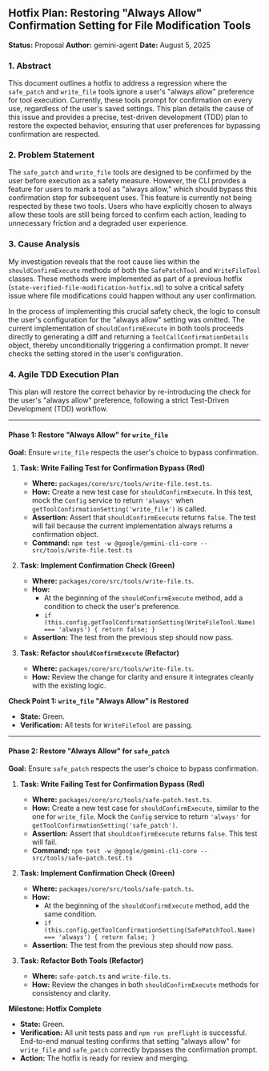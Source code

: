 ## **Hotfix Plan: Restoring "Always Allow" Confirmation Setting for File Modification Tools**

**Status:** Proposal
**Author:** gemini-agent
**Date:** August 5, 2025

### 1. Abstract

This document outlines a hotfix to address a regression where the `safe_patch` and `write_file` tools ignore a user's "always allow" preference for tool execution. Currently, these tools prompt for confirmation on every use, regardless of the user's saved settings. This plan details the cause of this issue and provides a precise, test-driven development (TDD) plan to restore the expected behavior, ensuring that user preferences for bypassing confirmation are respected.

### 2. Problem Statement

The `safe_patch` and `write_file` tools are designed to be confirmed by the user before execution as a safety measure. However, the CLI provides a feature for users to mark a tool as "always allow," which should bypass this confirmation step for subsequent uses. This feature is currently not being respected by these two tools. Users who have explicitly chosen to always allow these tools are still being forced to confirm each action, leading to unnecessary friction and a degraded user experience.

### 3. Cause Analysis

My investigation reveals that the root cause lies within the `shouldConfirmExecute` methods of both the `SafePatchTool` and `WriteFileTool` classes. These methods were implemented as part of a previous hotfix (`state-verified-file-modification-hotfix.md`) to solve a critical safety issue where file modifications could happen without any user confirmation.

In the process of implementing this crucial safety check, the logic to consult the user's configuration for the "always allow" setting was omitted. The current implementation of `shouldConfirmExecute` in both tools proceeds directly to generating a diff and returning a `ToolCallConfirmationDetails` object, thereby unconditionally triggering a confirmation prompt. It never checks the setting stored in the user's configuration.

### 4. Agile TDD Execution Plan

This plan will restore the correct behavior by re-introducing the check for the user's "always allow" preference, following a strict Test-Driven Development (TDD) workflow.

---

#### **Phase 1: Restore "Always Allow" for `write_file`**

**Goal:** Ensure `write_file` respects the user's choice to bypass confirmation.

1.  **Task: Write Failing Test for Confirmation Bypass (Red)**
    - **Where:** `packages/core/src/tools/write-file.test.ts`.
    - **How:** Create a new test case for `shouldConfirmExecute`. In this test, mock the `Config` service to return `'always'` when `getToolConfirmationSetting('write_file')` is called.
    - **Assertion:** Assert that `shouldConfirmExecute` returns `false`. The test will fail because the current implementation always returns a confirmation object.
    - **Command:** `npm test -w @google/gemini-cli-core -- src/tools/write-file.test.ts`

2.  **Task: Implement Confirmation Check (Green)**
    - **Where:** `packages/core/src/tools/write-file.ts`.
    - **How:**
      - At the beginning of the `shouldConfirmExecute` method, add a condition to check the user's preference.
      - `if (this.config.getToolConfirmationSetting(WriteFileTool.Name) === 'always') { return false; }`
    - **Assertion:** The test from the previous step should now pass.

3.  **Task: Refactor `shouldConfirmExecute` (Refactor)**
    - **Where:** `packages/core/src/tools/write-file.ts`.
    - **How:** Review the change for clarity and ensure it integrates cleanly with the existing logic.

**Check Point 1: `write_file` "Always Allow" is Restored**

- **State:** Green.
- **Verification:** All tests for `WriteFileTool` are passing.

---

#### **Phase 2: Restore "Always Allow" for `safe_patch`**

**Goal:** Ensure `safe_patch` respects the user's choice to bypass confirmation.

1.  **Task: Write Failing Test for Confirmation Bypass (Red)**
    - **Where:** `packages/core/src/tools/safe-patch.test.ts`.
    - **How:** Create a new test case for `shouldConfirmExecute`, similar to the one for `write_file`. Mock the `Config` service to return `'always'` for `getToolConfirmationSetting('safe_patch')`.
    - **Assertion:** Assert that `shouldConfirmExecute` returns `false`. This test will fail.
    - **Command:** `npm test -w @google/gemini-cli-core -- src/tools/safe-patch.test.ts`

2.  **Task: Implement Confirmation Check (Green)**
    - **Where:** `packages/core/src/tools/safe-patch.ts`.
    - **How:**
      - At the beginning of the `shouldConfirmExecute` method, add the same condition.
      - `if (this.config.getToolConfirmationSetting(SafePatchTool.Name) === 'always') { return false; }`
    - **Assertion:** The test from the previous step should now pass.

3.  **Task: Refactor Both Tools (Refactor)**
    - **Where:** `safe-patch.ts` and `write-file.ts`.
    - **How:** Review the changes in both `shouldConfirmExecute` methods for consistency and clarity.

**Milestone: Hotfix Complete**

- **State:** Green.
- **Verification:** All unit tests pass and `npm run preflight` is successful. End-to-end manual testing confirms that setting "always allow" for `write_file` and `safe_patch` correctly bypasses the confirmation prompt.
- **Action:** The hotfix is ready for review and merging.
